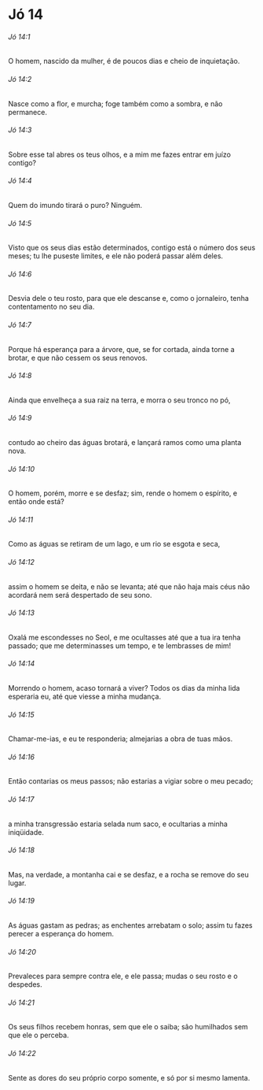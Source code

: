 # Jó 14

###### Jó 14:1

O homem, nascido da mulher, é de poucos dias e cheio de inquietação.

###### Jó 14:2

Nasce como a flor, e murcha; foge também como a sombra, e não permanece.

###### Jó 14:3

Sobre esse tal abres os teus olhos, e a mim me fazes entrar em juízo contigo?

###### Jó 14:4

Quem do imundo tirará o puro? Ninguém.

###### Jó 14:5

Visto que os seus dias estão determinados, contigo está o número dos seus meses; tu lhe puseste limites, e ele não poderá passar além deles.

###### Jó 14:6

Desvia dele o teu rosto, para que ele descanse e, como o jornaleiro, tenha contentamento no seu dia.

###### Jó 14:7

Porque há esperança para a árvore, que, se for cortada, ainda torne a brotar, e que não cessem os seus renovos.

###### Jó 14:8

Ainda que envelheça a sua raiz na terra, e morra o seu tronco no pó,

###### Jó 14:9

contudo ao cheiro das águas brotará, e lançará ramos como uma planta nova.

###### Jó 14:10

O homem, porém, morre e se desfaz; sim, rende o homem o espírito, e então onde está?

###### Jó 14:11

Como as águas se retiram de um lago, e um rio se esgota e seca,

###### Jó 14:12

assim o homem se deita, e não se levanta; até que não haja mais céus não acordará nem será despertado de seu sono.

###### Jó 14:13

Oxalá me escondesses no Seol, e me ocultasses até que a tua ira tenha passado; que me determinasses um tempo, e te lembrasses de mim!

###### Jó 14:14

Morrendo o homem, acaso tornará a viver? Todos os dias da minha lida esperaria eu, até que viesse a minha mudança.

###### Jó 14:15

Chamar-me-ias, e eu te responderia; almejarias a obra de tuas mãos.

###### Jó 14:16

Então contarias os meus passos; não estarias a vigiar sobre o meu pecado;

###### Jó 14:17

a minha transgressão estaria selada num saco, e ocultarias a minha iniqüidade.

###### Jó 14:18

Mas, na verdade, a montanha cai e se desfaz, e a rocha se remove do seu lugar.

###### Jó 14:19

As águas gastam as pedras; as enchentes arrebatam o solo; assim tu fazes perecer a esperança do homem.

###### Jó 14:20

Prevaleces para sempre contra ele, e ele passa; mudas o seu rosto e o despedes.

###### Jó 14:21

Os seus filhos recebem honras, sem que ele o saiba; são humilhados sem que ele o perceba.

###### Jó 14:22

Sente as dores do seu próprio corpo somente, e só por si mesmo lamenta.

